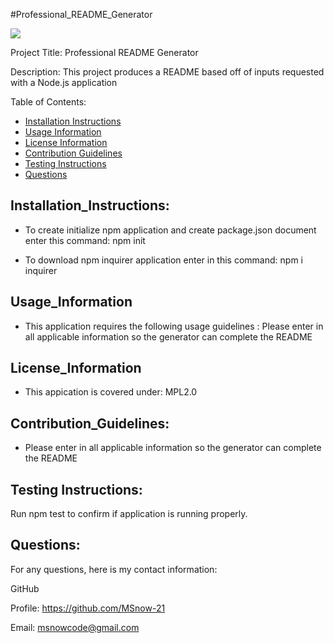 #Professional_README_Generator

[![](https://img.shields.io/badge/LICENSE-MPL2.0-<COLOR>)](https://shields.io/)

Project Title: Professional README Generator

Description: This project produces a README based off of inputs requested with a Node.js application

Table of Contents:

* [Installation Instructions](#installation_instructions)
* [Usage Information](#usage_information)
* [License Information](#license_information)
* [Contribution Guidelines](#contribution_guidelines)
* [Testing Instructions](#testing_instructions)
* [Questions](#questions)


## Installation_Instructions:

* To create initialize npm application and create package.json document enter this command: npm init

* To download npm inquirer application enter in this command: npm i inquirer


## Usage_Information

* This application requires the following usage guidelines : Please enter in all applicable information so the generator can complete the README


## License_Information

* This appication is covered under: MPL2.0


## Contribution_Guidelines:

* Please enter in all applicable information so the generator can complete the README


## Testing Instructions:

Run npm test to confirm if application is running properly.


## Questions:

For any questions, here is my contact information:

GitHub

Profile: https://github.com/MSnow-21

Email: msnowcode@gmail.com

